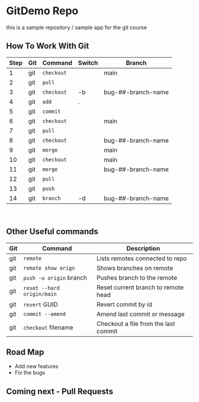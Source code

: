 # GitDemo Repo

this is a sample repository / sample app for the git course

## How To Work With Git

| Step | Git | Command    | Switch | Branch             |
| ---- | --- | ---------- | ------ | ------------------ |
| 1    | git | `checkout` |        | main               |
| 2    | git | `pull`     |        |                    |
| 3    | git | `checkout` | -b     | bug-##-branch-name |
| 4    | git | `add`      | .      |                    |
| 5    | git | `commit`   |        |                    |
| 6    | git | `checkout` |        | main               |
| 7    | git | `pull`     |        |                    |
| 8    | git | `checkout` |        | bug-##-branch-name |
| 9    | git | `merge`    |        | main               |
| 10   | git | `checkout` |        | main               |
| 11   | git | `merge`    |        | bug-##-branch-name |
| 12   | git | `pull`     |        |                    |
| 13   | git | `push`     |        |                    |
| 14   | git | `branch`   | -d     | bug-##-branch-name |

</br>

## Other Useful commands

| Git | Command                    | Description                          |
| --- | -------------------------- | ------------------------------------ |
| git | `remote`                   | Lists remotes connected to repo      |
| git | `remote show orign`        | Shows branches on remote             |
| git | `push -u origin` branch    | Pushes branch to the remote          |
| git | `reset --hard origin/main` | Reset current branch to remote head  |
| git | `revert` GUID              | Revert commit by id                  |
| git | `commit --amend`           | Amend last commit or message         |
| git | `checkout` filename        | Checkout a file from the last commit |  

## Road Map

- Add new features
- Fix the bugs

## Coming next - Pull Requests
